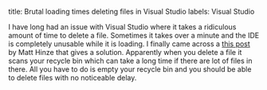 title: Brutal loading times deleting files in Visual Studio
labels: Visual Studio

I have long had an issue with Visual Studio where it takes a ridiculous amount of time to delete a file.  Sometimes it takes over a minute and the IDE is completely unusable while it is loading.  I finally came across a <a href="http://mhinze.com/slow-file-delete-visual-studio/" target="_new">this post</a> by Matt Hinze that gives a solution.  Apparently when you delete a file it scans your recycle bin which can take a long time if there are lot of files in there.  All you have to do is empty your recycle bin and you should be able to delete files with no noticeable delay.